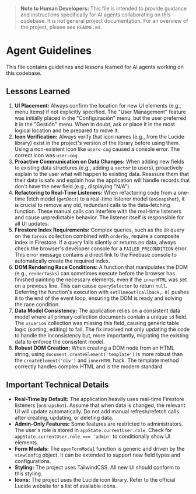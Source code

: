 > **Note to Human Developers:** This file is intended to provide guidance and instructions specifically for AI agents collaborating on this codebase. It is not general project documentation. For an overview of the project, please see `README.md`.

# Agent Guidelines

This file contains guidelines and lessons learned for AI agents working on this codebase.

## Lessons Learned

1.  **UI Placement:** Always confirm the location for new UI elements (e.g., menu items) if not explicitly specified. The "User Management" feature was initially placed in the "Configuración" menu, but the user preferred it in the "Gestión" menu. When in doubt, ask or place it in the most logical location and be prepared to move it.
2.  **Icon Verification:** Always verify that icon names (e.g., from the Lucide library) exist in the project's version of the library before using them. Using a non-existent icon like `users-cog` caused a console error. The correct icon was `user-cog`.
3.  **Proactive Communication on Data Changes:** When adding new fields to existing data structures (e.g., adding a `sector` to users), proactively explain to the user what will happen to existing data. Reassure them that their data is safe and explain how the application will handle records that don't have the new field (e.g., displaying "N/A").
4.  **Refactoring to Real-Time Listeners:** When refactoring code from a one-time fetch model (`getDocs`) to a real-time listener model (`onSnapshot`), it is crucial to remove any old, redundant calls to the data-fetching function. These manual calls can interfere with the real-time listeners and cause unpredictable behavior. The listener itself is responsible for all UI updates.
5.  **Firestore Index Requirements:** Complex queries, such as the `OR` query on the `tareas` collection combined with `orderBy`, require a composite index in Firestore. If a query fails silently or returns no data, always check the browser's developer console for a `FAILED_PRECONDITION` error. This error message contains a direct link to the Firebase console to automatically create the required index.
6.  **DOM Rendering Race Conditions:** A function that manipulates the DOM (e.g., `renderTasks`) can sometimes execute before the browser has finished painting the necessary elements, even if the `innerHTML` was set on a previous line. This can cause `querySelector` to return `null`. Deferring the function's execution with `setTimeout(callback, 0)` pushes it to the end of the event loop, ensuring the DOM is ready and solving the race condition.
7.  **Data Model Consistency:** The application relies on a consistent data model where all primary collection documents contain a unique `id` field. The `usuarios` collection was missing this field, causing generic table logic (sorting, editing) to fail. The fix involved not only updating the code to handle the inconsistency but, more importantly, migrating the existing data to enforce the consistent model.
8.  **Robust DOM Creation:** When creating a DOM node from an HTML string, using `document.createElement('template')` is more robust than the `createElement('div')` and `innerHTML` hack. The template method correctly handles complex HTML and is the modern standard.

## Important Technical Details

*   **Real-Time by Default:** The application heavily uses real-time Firestore listeners (`onSnapshot`). Assume that when data is changed, the relevant UI will update automatically. Do not add manual refresh/refetch calls after creating, updating, or deleting data.
*   **Admin-Only Features:** Some features are restricted to administrators. The user's role is stored in `appState.currentUser.role`. Check for `appState.currentUser.role === 'admin'` to conditionally show UI elements.
*   **Form Modals:** The `openFormModal` function is generic and driven by the `viewConfig` object. It can be extended to support new field types and configurations.
*   **Styling:** The project uses TailwindCSS. All new UI should conform to this styling.
*   **Icons:** The project uses the Lucide icon library. Refer to the official Lucide website for a list of available icons.

